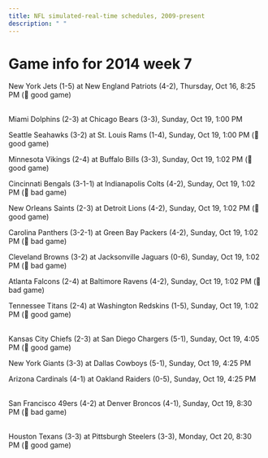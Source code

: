 ```yaml
---
title: NFL simulated-real-time schedules, 2009-present
description: " "
---
```


# Game info for 2014 week 7

New York Jets (1-5) at New England Patriots (4-2), Thursday, Oct 16, 8:25 PM (:football: good game)

<br/>Miami Dolphins (2-3) at Chicago Bears (3-3), Sunday, Oct 19, 1:00 PM

Seattle Seahawks (3-2) at St. Louis Rams (1-4), Sunday, Oct 19, 1:00 PM (:football: good game)

Minnesota Vikings (2-4) at Buffalo Bills (3-3), Sunday, Oct 19, 1:02 PM (:football: good game)

Cincinnati Bengals (3-1-1) at Indianapolis Colts (4-2), Sunday, Oct 19, 1:02 PM (:red_circle: bad game)

New Orleans Saints (2-3) at Detroit Lions (4-2), Sunday, Oct 19, 1:02 PM (:football: good game)

Carolina Panthers (3-2-1) at Green Bay Packers (4-2), Sunday, Oct 19, 1:02 PM (:red_circle: bad game)

Cleveland Browns (3-2) at Jacksonville Jaguars (0-6), Sunday, Oct 19, 1:02 PM (:red_circle: bad game)

Atlanta Falcons (2-4) at Baltimore Ravens (4-2), Sunday, Oct 19, 1:02 PM (:red_circle: bad game)

Tennessee Titans (2-4) at Washington Redskins (1-5), Sunday, Oct 19, 1:02 PM (:football: good game)

<br/>Kansas City Chiefs (2-3) at San Diego Chargers (5-1), Sunday, Oct 19, 4:05 PM (:football: good game)

New York Giants (3-3) at Dallas Cowboys (5-1), Sunday, Oct 19, 4:25 PM

Arizona Cardinals (4-1) at Oakland Raiders (0-5), Sunday, Oct 19, 4:25 PM

<br/>San Francisco 49ers (4-2) at Denver Broncos (4-1), Sunday, Oct 19, 8:30 PM (:red_circle: bad game)

<br/>Houston Texans (3-3) at Pittsburgh Steelers (3-3), Monday, Oct 20, 8:30 PM (:football: good game)

